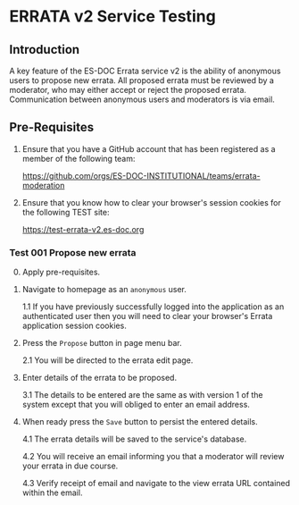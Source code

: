 # ERRATA v2 Service Testing

## Introduction

A key feature of the ES-DOC Errata service v2 is the ability of anonymous users to propose new errata.  All proposed errata must be reviewed by a moderator, who may either accept or reject the proposed errata.  Communication between anonymous users and moderators is via email.

## Pre-Requisites

1.	Ensure that you have a GitHub account that has been registered as a member of the following team:

	https://github.com/orgs/ES-DOC-INSTITUTIONAL/teams/errata-moderation

2.	Ensure that you know how to clear your browser's session cookies for the following TEST site:

	https://test-errata-v2.es-doc.org


### Test 001  Propose new errata

0.	Apply pre-requisites.

1.  Navigate to homepage as an `anonymous` user.

	1.1	If you have previously successfully logged into the application as an authenticated user then you will need to clear your browser's Errata application session cookies.

2.	Press the `Propose` button in page menu bar.

	2.1	You will be directed to the errata edit page.

3.	Enter details of the errata to be proposed.

	3.1 The details to be entered are the same as with version 1 of the system except that you will obliged to enter an email address.

4.	When ready press the `Save` button to persist the entered details.

	4.1	The errata details will be saved to the service's database.

	4.2	You will receive an email informing you that a moderator will review your errata in due course.

	4.3	Verify receipt of email and navigate to the view errata URL contained within the email.
 